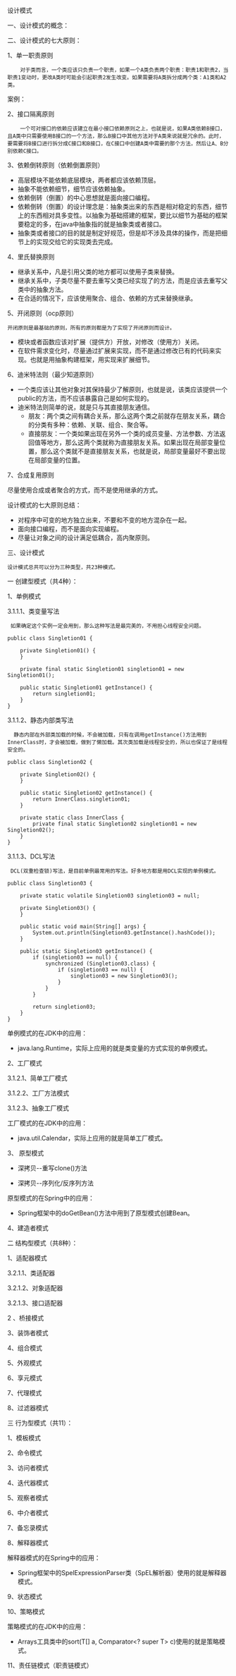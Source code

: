设计模式

一、设计模式的概念：



二、设计模式的七大原则：

1、单一职责原则

		对于类而言，一个类应该只负责一个职责，如果一个A类负责两个职责：职责1和职责2，当职责1变动时，更改A类时可能会引起职责2发生改变。如果需要将A类拆分成两个类：A1类和A2类。

案例：

2、接口隔离原则

		一个可对接口的依赖应该建立在最小接口依赖原则之上，也就是说，如果A类依赖B接口，且A类中只需要使用B接口的一个方法，那么B接口中其他方法对于A类来说就是冗余的。此时，要需要将B接口进行拆分成C接口和B接口，在C接口中创建A类中需要的那个方法，然后让A、B分别依赖C接口。

3、依赖倒转原则（依赖倒置原则）

- 高层模块不能依赖底层模块，两者都应该依赖顶层。
- 抽象不能依赖细节，细节应该依赖抽象。
- 依赖倒转（倒置）的中心思想就是面向接口编程。
- 依赖倒转（倒置）的设计理念是：抽象类出来的东西是相对稳定的东西，细节上的东西相对具多变性。以抽象为基础搭建的框架，要比以细节为基础的框架要稳定的多，在java中抽象指的就是抽象类或者接口。
- 抽象类或者接口的目的就是制定好规范，但是却不涉及具体的操作，而是把细节上的实现交给它的实现类去完成。

4、里氏替换原则

- 继承关系中，凡是引用父类的地方都可以使用子类来替换。
- 继承关系中，子类尽量不要去重写父类已经实现了的方法，而是应该去重写父类中的抽象方法。
- 在合适的情况下，应该使用聚合、组合、依赖的方式来替换继承。

5、开闭原则（ocp原则）

    开闭原则是最基础的原则，所有的原则都是为了实现了开闭原则而设计。 

- 模块或者函数应该对扩展（提供方）开放，对修改（使用方）关闭。
- 在软件需求变化时，尽量通过扩展来实现，而不是通过修改已有的代码来实现。也就是用抽象构建框架，用实现来扩展细节。

6、迪米特法则（最少知道原则）

- 一个类应该让其他对象对其保持最少了解原则，也就是说，该类应该提供一个public的方法，而不应该暴露自己是如何实现的。
- 迪米特法则简单的说，就是只与其直接朋友通信。
  - 朋友：两个类之间有耦合关系，那么这两个类之前就存在朋友关系，耦合的分类有多种：依赖、关联、组合、聚合等。
  - 直接朋友：一个类如果出现在另外一个类的成员变量、方法参数、方法返回值等地方，那么这两个类就称为直接朋友关系。如果出现在局部变量位置，那么这个类就不是直接朋友关系，也就是说，局部变量最好不要出现在局部变量的位置。

7、合成复用原则

   尽量使用合成或者聚合的方式，而不是使用继承的方式。





设计模式的七大原则总结：

- 对程序中可变的地方独立出来，不要和不变的地方混杂在一起。
- 面向接口编程，而不是面向实现编程。
- 尽量让对象之间的设计满足低耦合，高内聚原则。

三、设计模式

	设计模式总共可以分为三种类型，共23种模式。

一 创建型模式（共4种）：

1、单例模式

	

3.1.1.1、类变量写法

     如果确定这个实例一定会用到，那么这种写法是最完美的，不用担心线程安全问题。

    public class Singletion01 {
    
        private Singletion01() {
        }
    
        private final static Singletion01 singletion01 = new Singletion01();
    
        public static Singletion01 getInstance() {
            return singletion01;
        }
    }

3.1.1.2、静态内部类写法

      静态内部在外部类加载的时候，不会被加载，只有在调用getInstance()方法用到InnerClass时，才会被加载，做到了懒加载。其次类加载是线程安全的，所以也保证了是线程安全的。

    public class Singletion02 {
    
        private Singletion02() {
        }
    
        public static Singletion02 getInstance() {
            return InnerClass.singletion01;
        }
    
        private static class InnerClass {
            private final static Singletion02 singletion01 = new Singletion02();
        }
    }

3.1.1.3、DCL写法

     DCL(双重检查锁)写法，是目前单例最常用的写法。好多地方都是用DCL实现的单例模式。

    public class Singletion03 {
        
        private static volatile Singletion03 singletion03 = null;
    
        private Singletion03() {
        }
    
        public static void main(String[] args) {
            System.out.println(Singletion03.getInstance().hashCode());
        }
    
        public static Singletion03 getInstance() {
            if (singletion03 == null) {
                synchronized (Singletion03.class) {
                    if (singletion03 == null) {
                        singletion03 = new Singletion03();
                    }
                }
            }
            
            return singletion03;
        }
    }

单例模式的在JDK中的应用：

- java.lang.Runtime，实际上应用的就是类变量的方式实现的单例模式。



2、工厂模式

3.1.2.1、简单工厂模式



3.1.2.2、工厂方法模式



3.1.2.3、抽象工厂模式



工厂模式的在JDK中的应用：

- java.util.Calendar，实际上应用的就是简单工厂模式。





3、 原型模式



- 深拷贝--重写clone()方法
  
- 深拷贝--序列化/反序列方法



原型模式的在Spring中的应用：

- Spring框架中的doGetBean()方法中用到了原型模式创建Bean。



4、建造者模式



二 结构型模式（共8种）：

1、适配器模式

3.2.1.1、类适配器



3.2.1.2、对象适配器



3.2.1.3、接口适配器



2 、桥接模式





3、装饰者模式



4、组合模式



5、外观模式



6、享元模式



7、代理模式



8、过滤器模式

三 行为型模式（共11）：

1、模板模式



2、命令模式



3、访问者模式



4、迭代器模式



5、观察者模式



6、中介者模式



7、备忘录模式



8、解释器模式

解释器模式的在Spring中的应用：

- Spring框架中的SpelExpressionParser类（SpEL解析器）使用的就是解释器模式。



9、状态模式



10、策略模式

策略模式的在JDK中的应用：

- Arrays工具类中的sort(T[] a, Comparator<? super T> c)使用的就是策略模式。



11、责任链模式（职责链模式）




